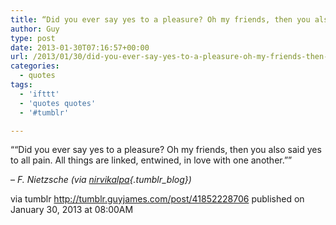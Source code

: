 ```yaml
---
title: “Did you ever say yes to a pleasure? Oh my friends, then you also said yes to all pain. All things…”
author: Guy
type: post
date: 2013-01-30T07:16:57+00:00
url: /2013/01/30/did-you-ever-say-yes-to-a-pleasure-oh-my-friends-then-you-also-said-yes-to-all-pain-all-things-2/
categories:
  - quotes
tags:
  - 'ifttt'
  - 'quotes quotes'
  - '#tumblr'

---
```

““Did you ever say yes to a pleasure? Oh my friends, then you also said yes to all pain. All things are linked, entwined, in love with one another.””

&#8211; _F. Nietzsche (via [nirvikalpa][1]{.tumblr_blog})_

via tumblr http://tumblr.guyjames.com/post/41852228706 published on January 30, 2013 at 08:00AM

 [1]: http://nirvikalpa.tumblr.com/
